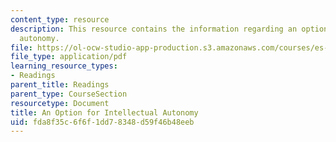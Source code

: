 ```yaml
---
content_type: resource
description: This resource contains the information regarding an option for intellectual
  autonomy.
file: https://ol-ocw-studio-app-production.s3.amazonaws.com/courses/es-291-learning-seminar-experiments-in-education-spring-2003/fda8f35c6f6f1dd78348d59f46b48eeb_MITES_291S03_appenEandF.pdf
file_type: application/pdf
learning_resource_types:
- Readings
parent_title: Readings
parent_type: CourseSection
resourcetype: Document
title: An Option for Intellectual Autonomy
uid: fda8f35c-6f6f-1dd7-8348-d59f46b48eeb
---
```

